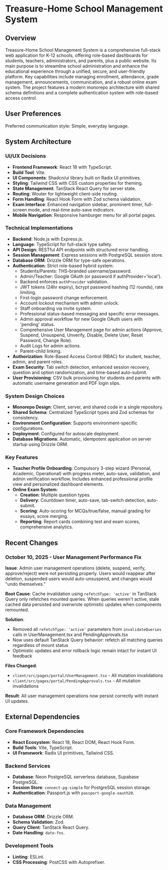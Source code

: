 # Treasure-Home School Management System

## Overview
Treasure-Home School Management System is a comprehensive full-stack web application for K-12 schools, offering role-based dashboards for students, teachers, administrators, and parents, plus a public website. Its main purpose is to streamline school administration and enhance the educational experience through a unified, secure, and user-friendly platform. Key capabilities include managing enrollment, attendance, grade management, announcements, communication, and a robust online exam system. The project features a modern monorepo architecture with shared schema definitions and a complete authentication system with role-based access control.

## User Preferences
Preferred communication style: Simple, everyday language.

## System Architecture

### UI/UX Decisions
- **Frontend Framework**: React 18 with TypeScript.
- **Build Tool**: Vite.
- **UI Components**: Shadcn/ui library built on Radix UI primitives.
- **Styling**: Tailwind CSS with CSS custom properties for theming.
- **State Management**: TanStack React Query for server state.
- **Routing**: Wouter for lightweight client-side routing.
- **Form Handling**: React Hook Form with Zod schema validation.
- **Exam Interface**: Enhanced navigation sidebar, prominent timer, full-screen mode, and real-time auto-save indicators.
- **Mobile Navigation**: Responsive hamburger menu for all portal pages.

### Technical Implementations
- **Backend**: Node.js with Express.js.
- **Language**: TypeScript for full-stack type safety.
- **API Design**: RESTful API endpoints with structured error handling.
- **Session Management**: Express sessions with PostgreSQL session store.
- **Database ORM**: Drizzle ORM for type-safe operations.
- **Authentication**: Strict role-based hybrid system:
    - Students/Parents: THS-branded username/password.
    - Admin/Teacher: Google OAuth (or password if authProvider='local').
    - Backend enforces `authProvider` validation.
    - JWT tokens (24hr expiry), bcrypt password hashing (12 rounds), rate limiting.
    - First-login password change enforcement.
    - Account lockout mechanism with admin unlock.
    - Staff onboarding via invite system.
    - Professional status-based messaging and specific error messages.
    - Admin approval workflow for new Google OAuth users with 'pending' status.
    - Comprehensive User Management page for admin actions (Approve, Suspend, Unsuspend, Unverify, Disable, Delete User, Reset Password, Change Role).
    - Audit Logs for admin actions.
    - Parent-child linking.
- **Authorization**: Role-Based Access Control (RBAC) for student, teacher, admin, and parent roles.
- **Exam Security**: Tab switch detection, enhanced session recovery, question and option randomization, and time-based auto-submit.
- **User Provisioning**: CSV bulk provisioning for students and parents with automatic username generation and PDF login slips.

### System Design Choices
- **Monorepo Design**: Client, server, and shared code in a single repository.
- **Shared Schema**: Centralized TypeScript types and Zod schemas for consistency.
- **Environment Configuration**: Supports environment-specific configurations.
- **Deployment**: Configured for autoscale deployment.
- **Database Migrations**: Automatic, idempotent application on server startup using Drizzle ORM.

### Key Features
- **Teacher Profile Onboarding**: Compulsory 3-step wizard (Personal, Academic, Operational) with progress meter, auto-save, validation, and admin verification workflow. Includes enhanced professional profile view and personalized dashboard elements.
- **Online Exam System**:
    - **Creation**: Multiple question types.
    - **Delivery**: Countdown timer, auto-save, tab-switch detection, auto-submit.
    - **Scoring**: Auto-scoring for MCQs/true/false, manual grading for essays, score merging.
    - **Reporting**: Report cards combining test and exam scores, comprehensive analytics.

## Recent Changes

### October 10, 2025 - User Management Performance Fix
**Issue**: Admin user management operations (delete, suspend, verify, approve/reject) were not persisting properly. Users would reappear after deletion, suspended users would auto-unsuspend, and changes would "undo themselves."

**Root Cause**: Cache invalidation using `refetchType: 'active'` in TanStack Query only refetches mounted queries. When queries weren't active, stale cached data persisted and overwrote optimistic updates when components remounted.

**Solution**: 
- Removed all `refetchType: 'active'` parameters from `invalidateQueries` calls in UserManagement.tsx and PendingApprovals.tsx
- Now uses default TanStack Query behavior: refetch all matching queries regardless of mount status
- Optimistic updates and error rollback logic remain intact for instant UI feedback

**Files Changed**:
- `client/src/pages/portal/UserManagement.tsx` - All mutation invalidations
- `client/src/pages/portal/PendingApprovals.tsx` - All mutation invalidations

**Result**: All user management operations now persist correctly with instant UI updates.

## External Dependencies

### Core Framework Dependencies
- **React Ecosystem**: React 18, React DOM, React Hook Form.
- **Build Tools**: Vite, TypeScript.
- **UI Framework**: Radix UI primitives, Tailwind CSS.

### Backend Services
- **Database**: Neon PostgreSQL serverless database, Supabase PostgreSQL.
- **Session Store**: `connect-pg-simple` for PostgreSQL session storage.
- **Authentication**: Passport.js with `passport-google-oauth20`.

### Data Management
- **Database ORM**: Drizzle ORM.
- **Schema Validation**: Zod.
- **Query Client**: TanStack React Query.
- **Date Handling**: `date-fns`.

### Development Tools
- **Linting**: ESLint.
- **CSS Processing**: PostCSS with Autoprefixer.